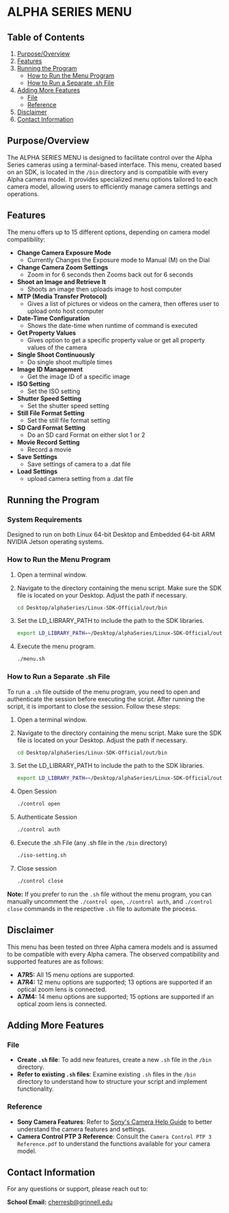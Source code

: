 # ALPHA SERIES MENU

## Table of Contents
1. [Purpose/Overview](#purposeoverview)
2. [Features](#features)
3. [Running the Program](#running-the-program)
   - [How to Run the Menu Program](#how-to-run-the-menu-program)
   - [How to Run a Separate .sh File](#how-to-run-a-separate-sh-file)
4. [Adding More Features](#adding-more-features)
   - [File](#file)
   - [Reference](#reference)
5.  [Disclaimer](#disclaimer)
6. [Contact Information](#contact-information)

## Purpose/Overview

The ALPHA SERIES MENU is designed to facilitate control over the Alpha Series cameras using a terminal-based interface. This menu, created based on an SDK, is located in the `/bin` directory and is compatible with every Alpha camera model. It provides specialized menu options tailored to each camera model, allowing users to efficiently manage camera settings and operations.

## Features

The menu offers up to 15 different options, depending on camera model compatibility:

- **Change Camera Exposure Mode**
     - Currently Changes the Exposure mode to Manual (M) on the Dial
- **Change Camera Zoom Settings**
     - Zoom in for 6 seconds then Zooms back out for 6 seconds
- **Shoot an Image and Retrieve It**
     - Shoots an image then uploads image to host computer
- **MTP (Media Transfer Protocol)**
     - Gives a list of pictures or videos on the camera, then offeres user to upload onto host computer
- **Date-Time Configuration** 
     - Shows the date-time when runtime of command is executed
- **Get Property Values**
     - Gives option to get a specific property value or get all property values of the camera
- **Single Shoot Continuously**
     - Do single shoot multiple times
- **Image ID Management**
     - Get the image ID of a specific image
- **ISO Setting**
     - Set the ISO setting
- **Shutter Speed Setting**
     - Set the shutter speed setting
- **Still File Format Setting**
     - Set the still file format setting
- **SD Card Format Setting**
     - Do an SD card Format on either slot 1 or 2
- **Movie Record Setting**
     - Record a movie
- **Save Settings**
     - Save settings of camera to a .dat file
- **Load Settings**
     - upload camera setting from a .dat file

## Running the Program

### System Requirements

Designed to run on both Linux 64-bit Desktop and Embedded 64-bit ARM NVIDIA Jetson operating systems.

### How to Run the Menu Program

1. Open a terminal window.
2. Navigate to the directory containing the menu script. Make sure the SDK file is located on your Desktop. Adjust the path if necessary.
   
   ```bash
   cd Desktop/alphaSeries/Linux-SDK-Official/out/bin
3. Set the LD_LIBRARY_PATH to include the path to the SDK libraries.
   ```bash
   export LD_LIBRARY_PATH=~/Desktop/alphaSeries/Linux-SDK-Official/out/lib
4. Execute the menu program.
   ```bash
   ./menu.sh

### How to Run a Separate .sh File

To run a `.sh` file outside of the menu program, you need to open and authenticate the session before executing the script. After running the script, it is important to close the session. Follow these steps:

1. Open a terminal window.
2. Navigate to the directory containing the menu script. Make sure the SDK file is located on your Desktop. Adjust the path if necessary.
   
   ```bash
   cd Desktop/alphaSeries/Linux-SDK-Official/out/bin
3. Set the LD_LIBRARY_PATH to include the path to the SDK libraries.
   ```bash
   export LD_LIBRARY_PATH=~/Desktop/alphaSeries/Linux-SDK-Official/out/lib
4. Open Session
   ```bash
   ./control open
5. Authenticate Session
   ``` bash
   ./control auth
6. Execute the .sh File (any .sh file in the `/bin` directory)
   ```bash
   ./iso-setting.sh
7. Close session
   ``` bash
   ./control close

**Note:** If you prefer to run the `.sh` file without the menu program, you can manually uncomment the `./control open`, `./control auth`, and `./control close` commands in the respective `.sh` file to automate the process.

## Disclaimer
This menu has been tested on three Alpha camera models and is assumed to be compatible with every Alpha camera. The observed compatibility and supported features are as follows:
- **A7R5:**  All 15 menu options are supported.
- **A7R4:** 12 menu options are supported; 13 options are supported if an optical zoom lens is connected.
- **A7M4:**  14 menu options are supported; 15 options are supported if an optical zoom lens is connected.

## Adding More Features

### File

- **Create `.sh` file**: To add new features, create a new `.sh` file in the `/bin` directory.
- **Refer to existing `.sh` files**: Examine existing `.sh` files in the `/bin` directory to understand how to structure your script and implement functionality.

### Reference

- **Sony Camera Features**: Refer to [Sony's Camera Help Guide](https://helpguide.sony.net/ilc/2230/v1/en/contents/TP0003027198.html) to better understand the camera features and settings.
- **Camera Control PTP 3 Reference**: Consult the `Camera Control PTP 3 Reference.pdf` to understand the functions available for your camera model.

## Contact Information

For any questions or support, please reach out to:

**School Email:** cherresb@grinnell.edu
